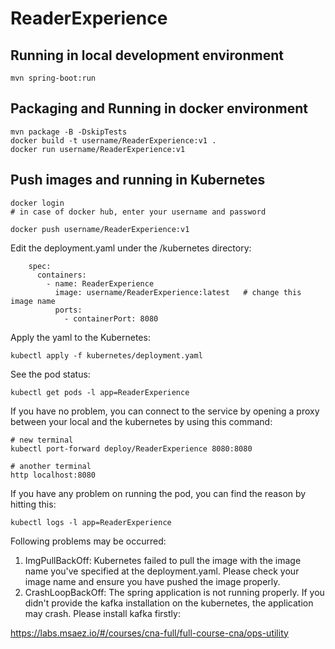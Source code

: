 # ReaderExperience

## Running in local development environment

```
mvn spring-boot:run
```

## Packaging and Running in docker environment

```
mvn package -B -DskipTests
docker build -t username/ReaderExperience:v1 .
docker run username/ReaderExperience:v1
```

## Push images and running in Kubernetes

```
docker login 
# in case of docker hub, enter your username and password

docker push username/ReaderExperience:v1
```

Edit the deployment.yaml under the /kubernetes directory:
```
    spec:
      containers:
        - name: ReaderExperience
          image: username/ReaderExperience:latest   # change this image name
          ports:
            - containerPort: 8080

```

Apply the yaml to the Kubernetes:
```
kubectl apply -f kubernetes/deployment.yaml
```

See the pod status:
```
kubectl get pods -l app=ReaderExperience
```

If you have no problem, you can connect to the service by opening a proxy between your local and the kubernetes by using this command:
```
# new terminal
kubectl port-forward deploy/ReaderExperience 8080:8080

# another terminal
http localhost:8080
```

If you have any problem on running the pod, you can find the reason by hitting this:
```
kubectl logs -l app=ReaderExperience
```

Following problems may be occurred:

1. ImgPullBackOff:  Kubernetes failed to pull the image with the image name you've specified at the deployment.yaml. Please check your image name and ensure you have pushed the image properly.
1. CrashLoopBackOff: The spring application is not running properly. If you didn't provide the kafka installation on the kubernetes, the application may crash. Please install kafka firstly:

https://labs.msaez.io/#/courses/cna-full/full-course-cna/ops-utility

